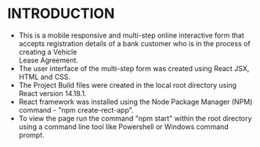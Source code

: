 # INTRODUCTION

-   This is a mobile responsive and multi-step online interactive form that accepts registration details of a bank customer who is in the process of creating a Vehicle   
    Lease Agreement.
-   The user interface of the multi-step form was created using React JSX, HTML and CSS.
-   The Project Build files were created in the local root directory using React version 14.18.1. 
-   React framework was installed using the Node Package Manager (NPM) command - "npm create-rect-app".
-   To view the page run the command "npm start" within the root directory using a command line tool like Powershell or Windows command prompt.
    
